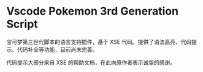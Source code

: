 # Vscode Pokemon 3rd Generation Script

宝可梦第三世代脚本的语言支持插件，基于 XSE 代码。提供了语法高亮、代码提示、代码补全等功能，目前尚未完善。

代码提示大部分来自 XSE 的帮助文档，在此向原作者表示诚挚的感谢。